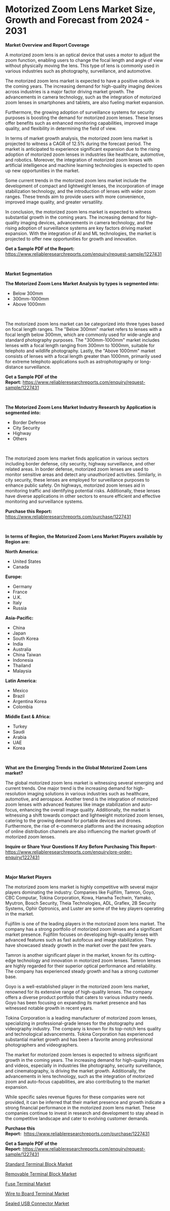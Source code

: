 <p><h1>Motorized Zoom Lens Market Size, Growth and Forecast from 2024 - 2031</h1></p><p><strong>Market Overview and Report Coverage</strong></p>
<p><p>A motorized zoom lens is an optical device that uses a motor to adjust the zoom function, enabling users to change the focal length and angle of view without physically moving the lens. This type of lens is commonly used in various industries such as photography, surveillance, and automotive. </p><p>The motorized zoom lens market is expected to have a positive outlook in the coming years. The increasing demand for high-quality imaging devices across industries is a major factor driving market growth. The advancements in camera technology, such as the integration of motorized zoom lenses in smartphones and tablets, are also fueling market expansion.</p><p>Furthermore, the growing adoption of surveillance systems for security purposes is boosting the demand for motorized zoom lenses. These lenses offer benefits such as enhanced monitoring capabilities, improved image quality, and flexibility in determining the field of view.</p><p>In terms of market growth analysis, the motorized zoom lens market is projected to witness a CAGR of 12.5% during the forecast period. The market is anticipated to experience significant expansion due to the rising adoption of motorized zoom lenses in industries like healthcare, automotive, and robotics. Moreover, the integration of motorized zoom lenses with artificial intelligence and machine learning technologies is expected to open up new opportunities in the market.</p><p>Some current trends in the motorized zoom lens market include the development of compact and lightweight lenses, the incorporation of image stabilization technology, and the introduction of lenses with wider zoom ranges. These trends aim to provide users with more convenience, improved image quality, and greater versatility.</p><p>In conclusion, the motorized zoom lens market is expected to witness substantial growth in the coming years. The increasing demand for high-quality imaging devices, advancements in camera technology, and the rising adoption of surveillance systems are key factors driving market expansion. With the integration of AI and ML technologies, the market is projected to offer new opportunities for growth and innovation.</p></p>
<p><strong>Get a Sample PDF of the Report:</strong> <a href="https://www.reliableresearchreports.com/enquiry/request-sample/1227431">https://www.reliableresearchreports.com/enquiry/request-sample/1227431</a></p>
<p>&nbsp;</p>
<p><strong>Market Segmentation</strong></p>
<p><strong>The Motorized Zoom Lens Market Analysis by types is segmented into:</strong></p>
<p><ul><li>Below 300mm</li><li>300mm-1000mm</li><li>Above 1000mm</li></ul></p>
<p>&nbsp;</p>
<p><p>The motorized zoom lens market can be categorized into three types based on focal length ranges. The "Below 300mm" market refers to lenses with a focal length below 300mm, which are commonly used for wide-angle and standard photography purposes. The "300mm-1000mm" market includes lenses with a focal length ranging from 300mm to 1000mm, suitable for telephoto and wildlife photography. Lastly, the "Above 1000mm" market consists of lenses with a focal length greater than 1000mm, primarily used for extreme telephoto applications such as astrophotography or long-distance surveillance.</p></p>
<p><strong>Get a Sample PDF of the Report:</strong>&nbsp;<a href="https://www.reliableresearchreports.com/enquiry/request-sample/1227431">https://www.reliableresearchreports.com/enquiry/request-sample/1227431</a></p>
<p>&nbsp;</p>
<p><strong>The Motorized Zoom Lens Market Industry Research by Application is segmented into:</strong></p>
<p><ul><li>Border Defense</li><li>City Security</li><li>Highway</li><li>Others</li></ul></p>
<p>&nbsp;</p>
<p><p>The motorized zoom lens market finds application in various sectors including border defense, city security, highway surveillance, and other related areas. In border defense, motorized zoom lenses are used to monitor sensitive areas and detect any unauthorized activities. Similarly, in city security, these lenses are employed for surveillance purposes to enhance public safety. On highways, motorized zoom lenses aid in monitoring traffic and identifying potential risks. Additionally, these lenses have diverse applications in other sectors to ensure efficient and effective monitoring and surveillance systems.</p></p>
<p><strong>Purchase this Report:</strong>&nbsp; <a href="https://www.reliableresearchreports.com/purchase/1227431">https://www.reliableresearchreports.com/purchase/1227431</a></p>
<p>&nbsp;</p>
<p><strong>In terms of Region, the Motorized Zoom Lens Market Players available by Region are:</strong></p>
<p>
    <p> <strong> North America: </strong>
        <ul>
            <li>United States</li>
            <li>Canada</li>
        </ul>
        </p> 
    <p> <strong> Europe: </strong>
        <ul>
            <li>Germany</li>
            <li>France</li>
            <li>U.K.</li>
            <li>Italy</li>
            <li>Russia</li>
        </ul>
        </p> 
    <p> <strong> Asia-Pacific: </strong>
        <ul>
            <li>China</li>
            <li>Japan</li>
            <li>South Korea</li>
            <li>India</li>
            <li>Australia</li>
            <li>China Taiwan</li>
            <li>Indonesia</li>
            <li>Thailand</li>
            <li>Malaysia</li>
        </ul>
        </p> 
    <p> <strong> Latin America: </strong>
        <ul>
            <li>Mexico</li>
            <li>Brazil</li>
            <li>Argentina Korea</li>
            <li>Colombia</li>
        </ul>
        </p> 
    <p> <strong> Middle East & Africa: </strong>
        <ul>
            <li>Turkey</li>
            <li>Saudi</li>
            <li>Arabia</li>
            <li>UAE</li>
            <li>Korea</li>
        </ul>
    </p>
    </p>
<p>&nbsp;</p>
<p><strong>What are the Emerging Trends in the Global Motorized Zoom Lens market?</strong></p>
<p><p>The global motorized zoom lens market is witnessing several emerging and current trends. One major trend is the increasing demand for high-resolution imaging solutions in various industries such as healthcare, automotive, and aerospace. Another trend is the integration of motorized zoom lenses with advanced features like image stabilization and auto-focus, enhancing the overall image quality. Additionally, the market is witnessing a shift towards compact and lightweight motorized zoom lenses, catering to the growing demand for portable devices and drones. Furthermore, the rise of e-commerce platforms and the increasing adoption of online distribution channels are also influencing the market growth of motorized zoom lenses.</p></p>
<p><strong>Inquire or Share Your Questions If Any Before Purchasing This Report</strong>- <a href="https://www.reliableresearchreports.com/enquiry/pre-order-enquiry/1227431">https://www.reliableresearchreports.com/enquiry/pre-order-enquiry/1227431</a></p>
<p>&nbsp;</p>
<p><strong>Major Market Players</strong></p>
<p><p>The motorized zoom lens market is highly competitive with several major players dominating the industry. Companies like Fujifilm, Tamron, Goyo, CBC Computar, Tokina Corporation, Kowa, Hanwha Techwin, Yamako, Myutron, Bosch Security, Theia Technologies, ADL, Graflex, 2B Security Systems, Ophir Optronics, and Luster are some of the key players operating in the market.</p><p>Fujifilm is one of the leading players in the motorized zoom lens market. The company has a strong portfolio of motorized zoom lenses and a significant market presence. Fujifilm focuses on developing high-quality lenses with advanced features such as fast autofocus and image stabilization. They have showcased steady growth in the market over the past few years.</p><p>Tamron is another significant player in the market, known for its cutting-edge technology and innovation in motorized zoom lenses. Tamron lenses are highly regarded for their superior optical performance and reliability. The company has experienced steady growth and has a strong customer base.</p><p>Goyo is a well-established player in the motorized zoom lens market, renowned for its extensive range of high-quality lenses. The company offers a diverse product portfolio that caters to various industry needs. Goyo has been focusing on expanding its market presence and has witnessed notable growth in recent years.</p><p>Tokina Corporation is a leading manufacturer of motorized zoom lenses, specializing in professional-grade lenses for the photography and videography industry. The company is known for its top-notch lens quality and technological advancements. Tokina Corporation has experienced substantial market growth and has been a favorite among professional photographers and videographers.</p><p>The market for motorized zoom lenses is expected to witness significant growth in the coming years. The increasing demand for high-quality images and videos, especially in industries like photography, security surveillance, and cinematography, is driving the market growth. Additionally, the advancements in lens technology, such as the integration of motorized zoom and auto-focus capabilities, are also contributing to the market expansion.</p><p>While specific sales revenue figures for these companies were not provided, it can be inferred that their market presence and growth indicate a strong financial performance in the motorized zoom lens market. These companies continue to invest in research and development to stay ahead in the competitive landscape and cater to evolving customer demands.</p></p>
<p><strong>Purchase this Report:</strong>&nbsp;&nbsp;<a href="https://www.reliableresearchreports.com/purchase/1227431">https://www.reliableresearchreports.com/purchase/1227431</a></p>
<p></p>
<p><strong>Get a Sample PDF of the Report:</strong>&nbsp;<a href="https://www.reliableresearchreports.com/enquiry/request-sample/1227431">https://www.reliableresearchreports.com/enquiry/request-sample/1227431</a></p>
<p><p><a href="https://github.com/AKSHATREPORTPRIME/Market-Research-Report-List-2/blob/main/standard-terminal-block-market.md">Standard Terminal Block Market</a></p><p><a href="https://github.com/lilstefpacute/Market-Research-Report-List-2/blob/main/removable-terminal-block-market.md">Removable Terminal Block Market</a></p><p><a href="https://github.com/Chiragrp26/Market-Research-Report-List-2/blob/main/fuse-terminal-market.md">Fuse Terminal Market</a></p><p><a href="https://github.com/rexevange/Market-Research-Report-List-2/blob/main/wire-to-board-terminal-market.md">Wire to Board Terminal Market</a></p><p><a href="https://github.com/santosh758595/Market-Research-Report-List-2/blob/main/sealed-usb-connector-market.md">Sealed USB Connector Market</a></p></p>
